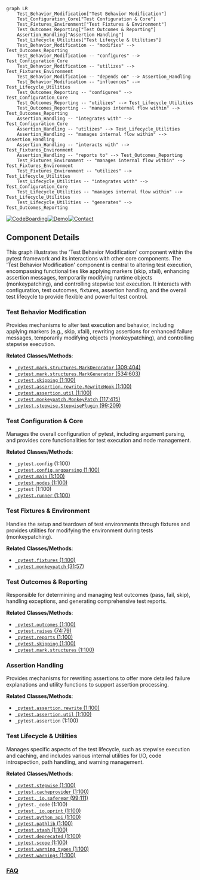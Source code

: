 ```mermaid
graph LR
    Test_Behavior_Modification["Test Behavior Modification"]
    Test_Configuration_Core["Test Configuration & Core"]
    Test_Fixtures_Environment["Test Fixtures & Environment"]
    Test_Outcomes_Reporting["Test Outcomes & Reporting"]
    Assertion_Handling["Assertion Handling"]
    Test_Lifecycle_Utilities["Test Lifecycle & Utilities"]
    Test_Behavior_Modification -- "modifies" --> Test_Outcomes_Reporting
    Test_Behavior_Modification -- "configures" --> Test_Configuration_Core
    Test_Behavior_Modification -- "utilizes" --> Test_Fixtures_Environment
    Test_Behavior_Modification -- "depends on" --> Assertion_Handling
    Test_Behavior_Modification -- "influences" --> Test_Lifecycle_Utilities
    Test_Outcomes_Reporting -- "configures" --> Test_Configuration_Core
    Test_Outcomes_Reporting -- "utilizes" --> Test_Lifecycle_Utilities
    Test_Outcomes_Reporting -- "manages internal flow within" --> Test_Outcomes_Reporting
    Assertion_Handling -- "integrates with" --> Test_Configuration_Core
    Assertion_Handling -- "utilizes" --> Test_Lifecycle_Utilities
    Assertion_Handling -- "manages internal flow within" --> Assertion_Handling
    Assertion_Handling -- "interacts with" --> Test_Fixtures_Environment
    Assertion_Handling -- "reports to" --> Test_Outcomes_Reporting
    Test_Fixtures_Environment -- "manages internal flow within" --> Test_Fixtures_Environment
    Test_Fixtures_Environment -- "utilizes" --> Test_Lifecycle_Utilities
    Test_Lifecycle_Utilities -- "integrates with" --> Test_Configuration_Core
    Test_Lifecycle_Utilities -- "manages internal flow within" --> Test_Lifecycle_Utilities
    Test_Lifecycle_Utilities -- "generates" --> Test_Outcomes_Reporting
```
[![CodeBoarding](https://img.shields.io/badge/Generated%20by-CodeBoarding-9cf?style=flat-square)](https://github.com/CodeBoarding/CodeBoarding)[![Demo](https://img.shields.io/badge/Try%20our-Demo-blue?style=flat-square)](https://www.codeboarding.org/demo)[![Contact](https://img.shields.io/badge/Contact%20us%20-%20contact@codeboarding.org-lightgrey?style=flat-square)](mailto:contact@codeboarding.org)

## Component Details

This graph illustrates the 'Test Behavior Modification' component within the pytest framework and its interactions with other core components. The 'Test Behavior Modification' component is central to altering test execution, encompassing functionalities like applying markers (skip, xfail), enhancing assertion messages, temporarily modifying runtime objects (monkeypatching), and controlling stepwise test execution. It interacts with configuration, test outcomes, fixtures, assertion handling, and the overall test lifecycle to provide flexible and powerful test control.

### Test Behavior Modification
Provides mechanisms to alter test execution and behavior, including applying markers (e.g., skip, xfail), rewriting assertions for enhanced failure messages, temporarily modifying objects (monkeypatching), and controlling stepwise execution.


**Related Classes/Methods**:

- <a href="https://github.com/pytest-dev/pytest/blob/master/src/_pytest/mark/structures.py#L309-L404" target="_blank" rel="noopener noreferrer">`_pytest.mark.structures.MarkDecorator` (309:404)</a>
- <a href="https://github.com/pytest-dev/pytest/blob/master/src/_pytest/mark/structures.py#L534-L603" target="_blank" rel="noopener noreferrer">`_pytest.mark.structures.MarkGenerator` (534:603)</a>
- <a href="https://github.com/pytest-dev/pytest/blob/master/src/_pytest/skipping.py#L1-L100" target="_blank" rel="noopener noreferrer">`_pytest.skipping` (1:100)</a>
- <a href="https://github.com/pytest-dev/pytest/blob/master/src/_pytest/assertion/rewrite.py#L1-L100" target="_blank" rel="noopener noreferrer">`_pytest.assertion.rewrite.RewriteHook` (1:100)</a>
- <a href="https://github.com/pytest-dev/pytest/blob/master/src/_pytest/assertion/util.py#L1-L100" target="_blank" rel="noopener noreferrer">`_pytest.assertion.util` (1:100)</a>
- <a href="https://github.com/pytest-dev/pytest/blob/master/src/_pytest/monkeypatch.py#L117-L415" target="_blank" rel="noopener noreferrer">`_pytest.monkeypatch.MonkeyPatch` (117:415)</a>
- <a href="https://github.com/pytest-dev/pytest/blob/master/src/_pytest/stepwise.py#L99-L209" target="_blank" rel="noopener noreferrer">`_pytest.stepwise.StepwisePlugin` (99:209)</a>


### Test Configuration & Core
Manages the overall configuration of pytest, including argument parsing, and provides core functionalities for test execution and node management.


**Related Classes/Methods**:

- `_pytest.config` (1:100)
- <a href="https://github.com/pytest-dev/pytest/blob/master/src/_pytest/config/argparsing.py#L1-L100" target="_blank" rel="noopener noreferrer">`_pytest.config.argparsing` (1:100)</a>
- <a href="https://github.com/pytest-dev/pytest/blob/master/src/_pytest/main.py#L1-L100" target="_blank" rel="noopener noreferrer">`_pytest.main` (1:100)</a>
- <a href="https://github.com/pytest-dev/pytest/blob/master/src/_pytest/nodes.py#L1-L100" target="_blank" rel="noopener noreferrer">`_pytest.nodes` (1:100)</a>
- `_pytest` (1:100)
- <a href="https://github.com/pytest-dev/pytest/blob/master/src/_pytest/runner.py#L1-L100" target="_blank" rel="noopener noreferrer">`_pytest.runner` (1:100)</a>


### Test Fixtures & Environment
Handles the setup and teardown of test environments through fixtures and provides utilities for modifying the environment during tests (monkeypatching).


**Related Classes/Methods**:

- <a href="https://github.com/pytest-dev/pytest/blob/master/src/_pytest/fixtures.py#L1-L100" target="_blank" rel="noopener noreferrer">`_pytest.fixtures` (1:100)</a>
- <a href="https://github.com/pytest-dev/pytest/blob/master/src/_pytest/monkeypatch.py#L31-L57" target="_blank" rel="noopener noreferrer">`_pytest.monkeypatch` (31:57)</a>


### Test Outcomes & Reporting
Responsible for determining and managing test outcomes (pass, fail, skip), handling exceptions, and generating comprehensive test reports.


**Related Classes/Methods**:

- <a href="https://github.com/pytest-dev/pytest/blob/master/src/_pytest/outcomes.py#L1-L100" target="_blank" rel="noopener noreferrer">`_pytest.outcomes` (1:100)</a>
- <a href="https://github.com/pytest-dev/pytest/blob/master/src/_pytest/raises.py#L74-L79" target="_blank" rel="noopener noreferrer">`_pytest.raises` (74:79)</a>
- <a href="https://github.com/pytest-dev/pytest/blob/master/src/_pytest/reports.py#L1-L100" target="_blank" rel="noopener noreferrer">`_pytest.reports` (1:100)</a>
- <a href="https://github.com/pytest-dev/pytest/blob/master/src/_pytest/skipping.py#L1-L100" target="_blank" rel="noopener noreferrer">`_pytest.skipping` (1:100)</a>
- <a href="https://github.com/pytest-dev/pytest/blob/master/src/_pytest/mark/structures.py#L1-L100" target="_blank" rel="noopener noreferrer">`_pytest.mark.structures` (1:100)</a>


### Assertion Handling
Provides mechanisms for rewriting assertions to offer more detailed failure explanations and utility functions to support assertion processing.


**Related Classes/Methods**:

- <a href="https://github.com/pytest-dev/pytest/blob/master/src/_pytest/assertion/rewrite.py#L1-L100" target="_blank" rel="noopener noreferrer">`_pytest.assertion.rewrite` (1:100)</a>
- <a href="https://github.com/pytest-dev/pytest/blob/master/src/_pytest/assertion/util.py#L1-L100" target="_blank" rel="noopener noreferrer">`_pytest.assertion.util` (1:100)</a>
- `_pytest.assertion` (1:100)


### Test Lifecycle & Utilities
Manages specific aspects of the test lifecycle, such as stepwise execution and caching, and includes various internal utilities for I/O, code introspection, path handling, and warning management.


**Related Classes/Methods**:

- <a href="https://github.com/pytest-dev/pytest/blob/master/src/_pytest/stepwise.py#L1-L100" target="_blank" rel="noopener noreferrer">`_pytest.stepwise` (1:100)</a>
- <a href="https://github.com/pytest-dev/pytest/blob/master/src/_pytest/cacheprovider.py#L1-L100" target="_blank" rel="noopener noreferrer">`_pytest.cacheprovider` (1:100)</a>
- <a href="https://github.com/pytest-dev/pytest/blob/master/src/_pytest/_io/saferepr.py#L99-L111" target="_blank" rel="noopener noreferrer">`_pytest._io.saferepr` (99:111)</a>
- `_pytest._code` (1:100)
- <a href="https://github.com/pytest-dev/pytest/blob/master/src/_pytest/_io/pprint.py#L1-L100" target="_blank" rel="noopener noreferrer">`_pytest._io.pprint` (1:100)</a>
- <a href="https://github.com/pytest-dev/pytest/blob/master/src/_pytest/python_api.py#L1-L100" target="_blank" rel="noopener noreferrer">`_pytest.python_api` (1:100)</a>
- <a href="https://github.com/pytest-dev/pytest/blob/master/src/_pytest/pathlib.py#L1-L100" target="_blank" rel="noopener noreferrer">`_pytest.pathlib` (1:100)</a>
- <a href="https://github.com/pytest-dev/pytest/blob/master/src/_pytest/stash.py#L1-L100" target="_blank" rel="noopener noreferrer">`_pytest.stash` (1:100)</a>
- <a href="https://github.com/pytest-dev/pytest/blob/master/src/_pytest/deprecated.py#L1-L100" target="_blank" rel="noopener noreferrer">`_pytest.deprecated` (1:100)</a>
- <a href="https://github.com/pytest-dev/pytest/blob/master/src/_pytest/scope.py#L1-L100" target="_blank" rel="noopener noreferrer">`_pytest.scope` (1:100)</a>
- <a href="https://github.com/pytest-dev/pytest/blob/master/src/_pytest/warning_types.py#L1-L100" target="_blank" rel="noopener noreferrer">`_pytest.warning_types` (1:100)</a>
- <a href="https://github.com/pytest-dev/pytest/blob/master/src/_pytest/warnings.py#L1-L100" target="_blank" rel="noopener noreferrer">`_pytest.warnings` (1:100)</a>




### [FAQ](https://github.com/CodeBoarding/GeneratedOnBoardings/tree/main?tab=readme-ov-file#faq)